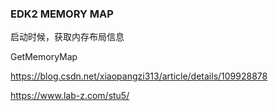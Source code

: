 ### EDK2 MEMORY MAP

启动时候，获取内存布局信息

GetMemoryMap

https://blog.csdn.net/xiaopangzi313/article/details/109928878

https://www.lab-z.com/stu5/